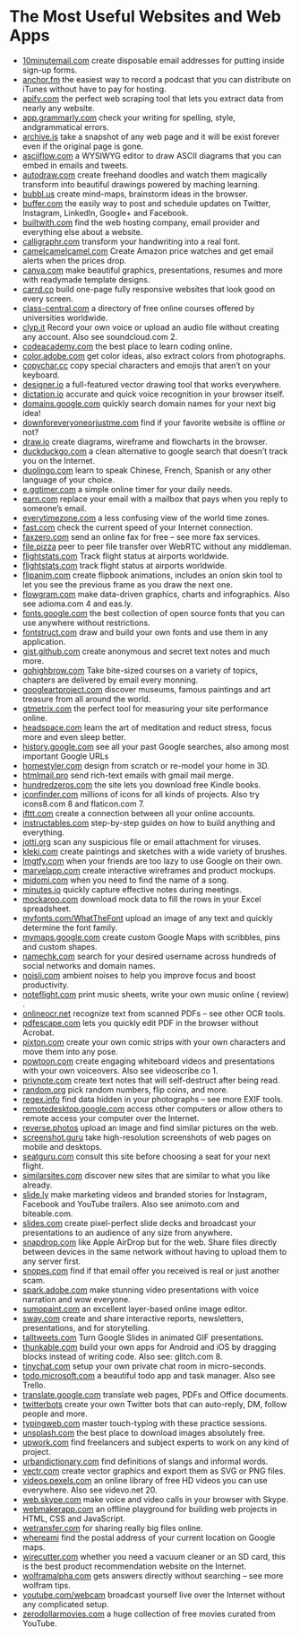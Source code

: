 # The Most Useful Websites and Web Apps

- [10minutemail.com](http://www.10minutemail.com) create disposable email addresses for putting inside sign-up forms.
- [anchor.fm](http://www.anchor.fm) the easiest way to record a podcast that you can distribute on iTunes without have to pay for hosting.
- [apify.com](http://www.apify.com) the perfect web scraping tool that lets you extract data from nearly any website.
- [app.grammarly.com](http://www.app.grammarly.com) check your writing for spelling, style, andgrammatical errors.
- [archive.is](http://www.archive.is) take a snapshot of any web page and it will be exist forever even if the original page is gone.
- [asciiflow.com](http://www.asciiflow.com) a WYSIWYG editor to draw ASCII diagrams that you can embed in emails and tweets.
- [autodraw.com](http://www.autodraw.com) create freehand doodles and watch them magically transform into beautiful drawings powered by maching learning.
- [bubbl.us](http://www.bubbl.us) create mind-maps, brainstorm ideas in the browser.
- [buffer.com](http://www.buffer.com) the easily way to post and schedule updates on Twitter, Instagram, LinkedIn, Google+ and Facebook.
- [builtwith.com](http://www.builtwith.com) find the web hosting company, email provider and everything else about a website.
- [calligraphr.com](http://www.calligraphr.com) transform your handwriting into a real font.
- [camelcamelcamel.com](http://www.camelcamelcamel.com) Create Amazon price watches and get email alerts when the prices drop.
- [canva.com](http://www.canva.com) make beautiful graphics, presentations, resumes and more with readymade template designs.
- [carrd.co](http://www.carrd.co) build one-page fully responsive websites that look good on every screen.
- [class-central.com](http://www.class-central.com) a directory of free online courses offered by universities worldwide.
- [clyp.it](http://www.clyp.it) Record your own voice or upload an audio file without creating any account. Also see soundcloud.com 2.
- [codeacademy.com](http://www.codeacademy.com) the best place to learn coding online.
- [color.adobe.com](http://www.color.adobe.com) get color ideas, also extract colors from photographs.
- [copychar.cc](http://www.copychar.cc) copy special characters and emojis that aren’t on your keyboard.
- [designer.io](http://www.designer.io) a full-featured vector drawing tool that works everywhere.
- [dictation.io](http://www.dictation.io) accurate and quick voice recognition in your browser itself.
- [domains.google.com](http://www.domains.google.com) quickly search domain names for your next big idea!
- [downforeveryoneorjustme.com](http://www.downforeveryoneorjustme.com) find if your favorite website is offline or not?
- [draw.io](http://www.draw.io) create diagrams, wireframe and flowcharts in the browser.
- [duckduckgo.com](http://www.duckduckgo.com) a clean alternative to google search that doesn’t track you on the Internet.
- [duolingo.com](http://www.duolingo.com) learn to speak Chinese, French, Spanish or any other language of your choice.
- [e.ggtimer.com](http://www.e.ggtimer.com) a simple online timer for your daily needs.
- [earn.com](http://www.earn.com) replace your email with a mailbox that pays when you reply to someone’s email.
- [everytimezone.com](http://www.everytimezone.com) a less confusing view of the world time zones.
- [fast.com](http://www.fast.com) check the current speed of your Internet connection.
- [faxzero.com](http://www.faxzero.com) send an online fax for free – see more fax services.
- [file.pizza](http://www.file.pizza) peer to peer file transfer over WebRTC without any middleman.
- [flightstats.com](http://www.flightstats.com) Track flight status at airports worldwide.
- [flightstats.com](http://www.flightstats.com) track flight status at airports worldwide.
- [flipanim.com](http://www.flipanim.com) create flipbook animations, includes an onion skin tool to let you see the previous frame as you draw the next one.
- [flowgram.com](http://www.flowgram.com) make data-driven graphics, charts and infographics. Also see adioma.com 4 and eas.ly.
- [fonts.google.com](http://www.fonts.google.com) the best collection of open source fonts that you can use anywhere without restrictions.
- [fontstruct.com](http://www.fontstruct.com) draw and build your own fonts and use them in any application.
- [gist.github.com](http://www.gist.github.com) create anonymous and secret text notes and much more.
- [gohighbrow.com](http://www.gohighbrow.com) Take bite-sized courses on a variety of topics, chapters are delivered by email every monning.
- [googleartproject.com](http://www.googleartproject.com) discover museums, famous paintings and art treasure from all around the world.
- [gtmetrix.com](http://www.gtmetrix.com) the perfect tool for measuring your site performance online.
- [headspace.com](http://www.headspace.com) learn the art of meditation and reduct stress, focus more and even sleep better.
- [history.google.com](http://www.history.google.com) see all your past Google searches, also among most important Google URLs
- [homestyler.com](http://www.homestyler.com) design from scratch or re-model your home in 3D.
- [htmlmail.pro](http://www.htmlmail.pro) send rich-text emails with gmail mail merge.
- [hundredzeros.com](http://www.hundredzeros.com) the site lets you download free Kindle books.
- [iconfinder.com](http://www.iconfinder.com) millions of icons for all kinds of projects. Also try icons8.com 8 and flaticon.com 7.
- [ifttt.com](http://www.ifttt.com) create a connection between all your online accounts.
- [instructables.com](http://www.instructables.com) step-by-step guides on how to build anything and everything.
- [jotti.org](http://www.jotti.org) scan any suspicious file or email attachment for viruses.
- [kleki.com](http://www.kleki.com) create paintings and sketches with a wide variety of brushes.
- [lmgtfy.com](http://www.lmgtfy.com) when your friends are too lazy to use Google on their own.
- [marvelapp.com](http://www.marvelapp.com) create interactive wireframes and product mockups.
- [midomi.com](http://www.midomi.com) when you need to find the name of a song.
- [minutes.io](http://www.minutes.io) quickly capture effective notes during meetings.
- [mockaroo.com](http://www.mockaroo.com) download mock data to fill the rows in your Excel spreadsheet.
- [myfonts.com/WhatTheFont](http://www.myfonts.com/WhatTheFont) upload an image of any text and quickly determine the font family.
- [mymaps.google.com](http://www.mymaps.google.com) create custom Google Maps with scribbles, pins and custom shapes.
- [namechk.com](http://www.namechk.com) search for your desired username across hundreds of social networks and domain names.
- [noisli.com](http://www.noisli.com) ambient noises to help you improve focus and boost productivity.
- [noteflight.com](http://www.noteflight.com) print music sheets, write your own music online ( review) .
- [onlineocr.net](http://www.onlineocr.net) recognize text from scanned PDFs – see other OCR tools.
- [pdfescape.com](http://www.pdfescape.com) lets you quickly edit PDF in the browser without Acrobat.
- [pixton.com](http://www.pixton.com) create your own comic strips with your own characters and move them into any pose.
- [powtoon.com](http://www.powtoon.com) create engaging whiteboard videos and presentations with your own voiceovers. Also see videoscribe.co 1.
- [privnote.com](http://www.privnote.com) create text notes that will self-destruct after being read.
- [random.org](http://www.random.org) pick random numbers, flip coins, and more.
- [regex.info](http://www.regex.info) find data hidden in your photographs – see more EXIF tools.
- [remotedesktop.google.com](http://www.remotedesktop.google.com) access other computers or allow others to remote access your computer over the Internet.
- [reverse.photos](http://www.reverse.photos) upload an image and find similar pictures on the web.
- [screenshot.guru](http://www.screenshot.guru) take high-resolution screenshots of web pages on mobile and desktops.
- [seatguru.com](http://www.seatguru.com) consult this site before choosing a seat for your next flight.
- [similarsites.com](http://www.similarsites.com) discover new sites that are similar to what you like already.
- [slide.ly](http://www.slide.ly) make marketing videos and branded stories for Instagram, Facebook and YouTube trailers. Also see animoto.com and biteable.com.
- [slides.com](http://www.slides.com) create pixel-perfect slide decks and broadcast your presentations to an audience of any size from anywhere.
- [snapdrop.com](http://www.snapdrop.com) like Apple AirDrop but for the web. Share files directly between devices in the same network without having to upload them to any server first.
- [snopes.com](http://www.snopes.com) find if that email offer you received is real or just another scam.
- [spark.adobe.com](http://www.spark.adobe.com) make stunning video presentations with voice narration and wow everyone.
- [sumopaint.com](http://www.sumopaint.com) an excellent layer-based online image editor.
- [sway.com](http://www.sway.com) create and share interactive reports, newsletters, presentations, and for storytelling.
- [talltweets.com](http://www.talltweets.com) Turn Google Slides in animated GIF presentations.
- [thunkable.com](http://www.thunkable.com) build your own apps for Android and iOS by dragging blocks instead of writing code. Also see: glitch.com 8.
- [tinychat.com](http://www.tinychat.com) setup your own private chat room in micro-seconds.
- [todo.microsoft.com](http://www.todo.microsoft.com) a beautiful todo app and task manager. Also see Trello.
- [translate.google.com](http://www.translate.google.com) translate web pages, PDFs and Office documents.
- [twitterbots](http://www.twitterbots) create your own Twitter bots that can auto-reply, DM, follow people and more.
- [typingweb.com](http://www.typingweb.com) master touch-typing with these practice sessions.
- [unsplash.com](http://www.unsplash.com) the best place to download images absolutely free.
- [upwork.com](http://www.upwork.com) find freelancers and subject experts to work on any kind of project.
- [urbandictionary.com](http://www.urbandictionary.com) find definitions of slangs and informal words.
- [vectr.com](http://www.vectr.com) create vector graphics and export them as SVG or PNG files.
- [videos.pexels.com](http://www.videos.pexels.com) an online library of free HD videos you can use everywhere. Also see videvo.net 20.
- [web.skype.com](http://www.web.skype.com) make voice and video calls in your browser with Skype.
- [webmakerapp.com](http://www.webmakerapp.com) an offline playground for building web projects in HTML, CSS and JavaScript.
- [wetransfer.com](http://www.wetransfer.com) for sharing really big files online.
- [whereami](http://www.whereami) find the postal address of your current location on Google maps.
- [wirecutter.com](http://www.wirecutter.com) whether you need a vacuum cleaner or an SD card, this is the best product recommendation website on the Internet.
- [wolframalpha.com](http://www.wolframalpha.com) gets answers directly without searching – see more wolfram tips.
- [youtube.com/webcam](http://www.youtube.com/webcam) broadcast yourself live over the Internet without any complicated setup.
- [zerodollarmovies.com](http://www.zerodollarmovies.com) a huge collection of free movies curated from YouTube.
